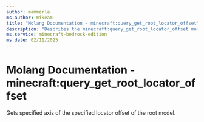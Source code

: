 ```yaml
---
author: mammerla
ms.author: mikeam
title: "Molang Documentation - minecraft:query_get_root_locator_offset"
description: "Describes the minecraft:query_get_root_locator_offset molang"
ms.service: minecraft-bedrock-edition
ms.date: 02/11/2025 
---
```


# Molang Documentation - minecraft:query_get_root_locator_offset

Gets specified axis of the specified locator offset of the root model.
